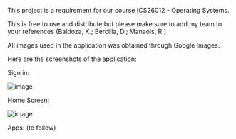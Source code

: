 This project is a requirement for our course ICS26012 - Operating Systems.

This is free to use and distribute but please make sure to add my team to your references (Baldoza, K.; Bercilla, D.; Manaois, R.)

All images used in the application was obtained through Google Images.

Here are the screenshots of the application:

Sign in:

![image](https://github.com/user-attachments/assets/fff142c6-c482-4182-be57-fad1d813855b)

Home Screen:

![image](https://github.com/user-attachments/assets/019b27e0-8158-4d79-bfac-3c53d092d516)

Apps: (to follow)

